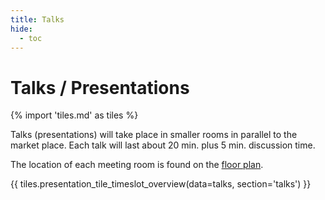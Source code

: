 ```yaml
---
title: Talks
hide:
  - toc
---
```


# Talks / Presentations

{% import 'tiles.md' as tiles %}

Talks (presentations) will take place in smaller rooms in parallel to the market
place. Each talk will last about 20 min. plus 5 min. discussion time.

The location of each meeting room is found on the [floor
plan](../venue#floor-plan).

{{ tiles.presentation_tile_timeslot_overview(data=talks, section='talks') }}

